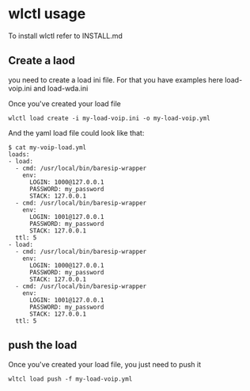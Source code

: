 # wlctl usage
To install wlctl refer to INSTALL.md

## Create a laod
you need to create a load ini file. For that you have examples here load-voip.ini and load-wda.ini

Once you've created your load file
```
wlctl load create -i my-load-voip.ini -o my-load-voip.yml
```

And the yaml load file could look like that:
```
$ cat my-voip-load.yml
loads:
- load:
  - cmd: /usr/local/bin/baresip-wrapper
    env:
      LOGIN: 1000@127.0.0.1
      PASSWORD: my_password
      STACK: 127.0.0.1
  - cmd: /usr/local/bin/baresip-wrapper
    env:
      LOGIN: 1001@127.0.0.1
      PASSWORD: my_password
      STACK: 127.0.0.1
  ttl: 5
- load:
  - cmd: /usr/local/bin/baresip-wrapper
    env:
      LOGIN: 1000@127.0.0.1
      PASSWORD: my_password
      STACK: 127.0.0.1
  - cmd: /usr/local/bin/baresip-wrapper
    env:
      LOGIN: 1001@127.0.0.1
      PASSWORD: my_password
      STACK: 127.0.0.1
  ttl: 5
```
## push the load
Once you've created your load file, you just need to push it
```
wltcl load push -f my-load-voip.yml
```
